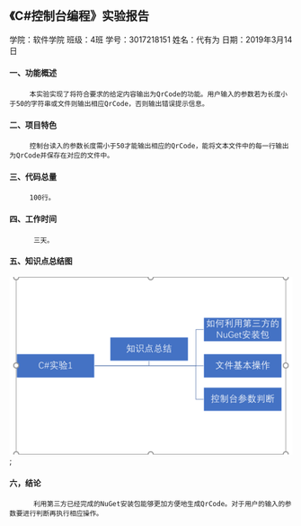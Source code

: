 ## 《C#控制台编程》实验报告
学院：软件学院  班级：4班  学号：3017218151  姓名：代有为  日期：2019年3月14日
#### 一、功能概述
         本实验实现了将符合要求的给定内容输出为QrCode的功能。用户输入的参数若为长度小于50的字符串或文件则输出相应QrCode，否则输出错误提示信息。
#### 二、项目特色
         控制台读入的参数长度需小于50才能输出相应的QrCode，能将文本文件中的每一行输出为QrCode并保存在对应的文件中。
#### 三、代码总量
         100行。
#### 四、工作时间
          三天。
#### 五、知识点总结图
![Fail](https://github.com/Dai-Youwei/lab1/blob/master/%E6%8D%95%E8%8E%B7.PNG);
#### 六，结论
          利用第三方已经完成的NuGet安装包能够更加方便地生成QrCode。对于用户的输入的参数要进行判断再执行相应操作。
